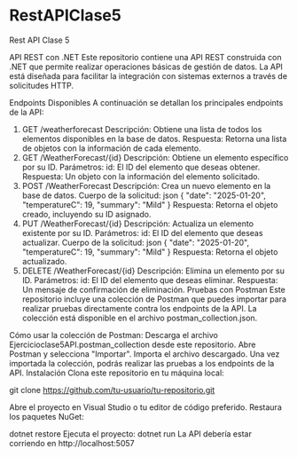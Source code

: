 # RestAPIClase5
Rest API Clase 5

API REST con .NET
Este repositorio contiene una API REST construida con .NET que permite realizar operaciones básicas de gestión de datos. La API está diseñada para facilitar la integración con sistemas externos a través de solicitudes HTTP.

Endpoints Disponibles
A continuación se detallan los principales endpoints de la API:

1. GET /weatherforecast
Descripción: Obtiene una lista de todos los elementos disponibles en la base de datos.
Respuesta: Retorna una lista de objetos con la información de cada elemento.
2. GET /WeatherForecast/{id}
Descripción: Obtiene un elemento específico por su ID.
Parámetros:
id: El ID del elemento que deseas obtener.
Respuesta: Un objeto con la información del elemento solicitado.
3. POST /WeatherForecast
Descripción: Crea un nuevo elemento en la base de datos.
Cuerpo de la solicitud:
json
{
    "date": "2025-01-20",
    "temperatureC": 19,
    "summary": "Mild"
}
Respuesta: Retorna el objeto creado, incluyendo su ID asignado.
4. PUT /WeatherForecast/{id}
Descripción: Actualiza un elemento existente por su ID.
Parámetros:
id: El ID del elemento que deseas actualizar.
Cuerpo de la solicitud:
json
{
    "date": "2025-01-20",
    "temperatureC": 19,
    "summary": "Mild"
}
Respuesta: Retorna el objeto actualizado.
5. DELETE /WeatherForecast/{id}
Descripción: Elimina un elemento por su ID.
Parámetros:
id: El ID del elemento que deseas eliminar.
Respuesta: Un mensaje de confirmación de eliminación.
Pruebas con Postman
Este repositorio incluye una colección de Postman que puedes importar para realizar pruebas directamente contra los endpoints de la API. La colección está disponible en el archivo postman_collection.json.

Cómo usar la colección de Postman:
Descarga el archivo Ejercicioclase5API.postman_collection desde este repositorio.
Abre Postman y selecciona "Importar".
Importa el archivo descargado.
Una vez importada la colección, podrás realizar las pruebas a los endpoints de la API.
Instalación
Clona este repositorio en tu máquina local:

git clone https://github.com/tu-usuario/tu-repositorio.git

Abre el proyecto en Visual Studio o tu editor de código preferido.
Restaura los paquetes NuGet:

dotnet restore
Ejecuta el proyecto:
dotnet run
La API debería estar corriendo en http://localhost:5057

